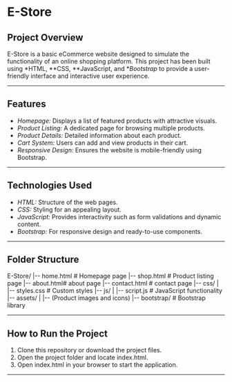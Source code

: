 # E-Store

## Project Overview
E-Store is a basic eCommerce website designed to simulate the functionality of an online shopping platform. This project has been built using *HTML, **CSS, **JavaScript, and **Bootstrap* to provide a user-friendly interface and interactive user experience.

---

## Features

- *Homepage:* Displays a list of featured products with attractive visuals.
- *Product Listing:* A dedicated page for browsing multiple products.
- *Product Details:* Detailed information about each product.
- *Cart System:* Users can add and view products in their cart.
- *Responsive Design:* Ensures the website is mobile-friendly using Bootstrap.

---

## Technologies Used

- *HTML:* Structure of the web pages.
- *CSS:* Styling for an appealing layout.
- *JavaScript:* Provides interactivity such as form validations and dynamic content.
- *Bootstrap:* For responsive design and ready-to-use components.

---

## Folder Structure


E-Store/
|-- home.html         # Homepage page
|-- shop.html  # Product listing page
|-- about.html#  about page
|-- contact.html          # contact page
|-- css/
|   |-- styles.css     # Custom styles
|-- js/
|   |-- script.js      # JavaScript functionality
|-- assets/
|   |-- (Product images and icons)
|-- bootstrap/         # Bootstrap library


---

## How to Run the Project

1. Clone this repository or download the project files.
2. Open the project folder and locate index.html.
3. Open index.html in your browser to start the application.

---


